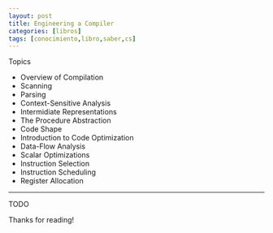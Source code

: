 ```yaml
---
layout: post
title: Engineering a Compiler
categories: [libros]
tags: [conocimiento,libro,saber,cs]
---
```


<!--Resumen-->

Topics 

- Overview of Compilation
- Scanning
- Parsing
- Context-Sensitive Analysis
- Intermidiate Representations
- The Procedure Abstraction
- Code Shape
- Introduction to Code Optimization
- Data-Flow Analysis
- Scalar Optimizations
- Instruction Selection
- Instruction Scheduling
- Register Allocation


---

<!--more-->
TODO
  
Thanks for reading!